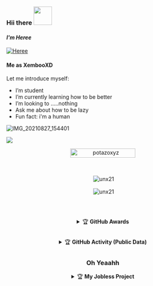 ### Hii there&nbsp;<a href="Hey"><img src="https://user-images.githubusercontent.com/84166927/131398029-d0af4153-3ebe-4918-bceb-59afe3c10fca.gif" width="48px"></a>


#### *_I'm Heree_*
[![Heree](https://img.shields.io/badge/Heree%20-25D366?style=for-the-badge&logo=whatsapp&logoColor=white)](https://wa.me/6283162498175?text=Hi+bro)


#### Me as XembooXD

Let me introduce myself:

-  I’m student
-  I’m currently learning how to be better
-  I’m looking to .....nothing
-  Ask me about how to be lazy
-  Fun fact: i'm a human


![IMG_20210827_154401](https://cdn.donmai.us/original/78/84/__mulberry_arknights_drawn_by_mcoco7__7884f2a9d54f00e4b08d909d5666562f.jpg)


 
  <a href="https://wa.me/6283162498175"><img src="https://img.shields.io/badge/WassapMe-25D366?style=for-the-badge&logo=whatsapp&logoColor=white" />
</p>


<p align="center"> <a href="potazoxyz"><img width="170px" height="24" src="https://komarev.com/ghpvc/?username=unx21&label=PROFILE%20VISITORS&color=blue&style=flat-square" alt="potazoxyz" /></a> </p><br> 


<div align="center">
<p>&nbsp;<img align="center" src="https://github-readme-stats.vercel.app/api?username=ptaozoxyz&show_icons=true&theme=nightowl" alt="unx21" /></p>

<p>&nbsp;<img align="center" src="https://github-readme-stats.vercel.app/api/top-langs/?username=unx21&theme=algolia&layout=compact&langs_count=10&hide_border=true&show_icons=true" alt="unx21"/></p></a><br> 

##

<details>
    <summary>&#127942 <b>GitHub Awards</b></summary><br/>

![Github Trophy](https://github-profile-trophy.vercel.app/?username=unx21)

</details>

##

<details>
    <summary>&#127942 <b>GitHub Activity (Public Data)</b></summary><br/>

![Metrics](https://metrics.lecoq.io/unx21?template=classic&followup=1&isocalendar=1&languages=1&isocalendar.duration=half-year&config.timezone=Asia%2FMakassar)

</details>

##

### Oh Yeaahh
<details>
   <summary>&#127942 <b>My Jobless Project</summary>
   <a href="https://github.com/civilZgo">
    <img src="https://github-readme-stats.vercel.app/api/pin/?username=unx21&repo=violet">
   <a href="https://github.com/unx21/ayame">
    <img src="https://github-readme-stats.vercel.app/api/pin/?username=unx21&repo=ayame">
   <a href="https://github.com/Kokoronationz/mirai">
    <img src="https://github-readme-stats.vercel.app/api/pin/?username=Kokoronationz&repo=mirai">
   <a href="https://github.com/Rizxyu/Bot-Rain">
    <img src="https://github-readme-stats.vercel.app/api/pin/?username=Rizxyu&repo=Bot-Rain">
  </a>
</details>
